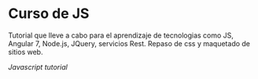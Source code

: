 # Curso de JS 
Tutorial que lleve a cabo para el aprendizaje de tecnologias como JS, Angular 7, Node.js, JQuery, servicios Rest.
Repaso de css y maquetado de sitios web.

*Javascript tutorial*

